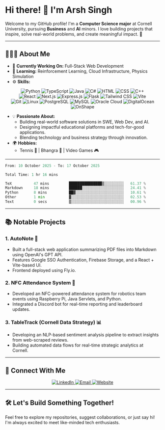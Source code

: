 # Hi there! 👋 I'm Arsh Singh

Welcome to my GitHub profile! I'm a **Computer Science major** at Cornell University, pursuing **Business** and **AI** minors. I love building projects that inspire, solve real-world problems, and create meaningful impact. 🚀

---

## 👨🏽‍💻 About Me
- 🔭 **Currently Working On:** Full-Stack Web Development
- 🌱 **Learning:** Reinforcement Learning, Cloud Infrastructure, Physics Simulation
- ⚙️ **Skills:**
<p align="center">
  <!-- Programming Languages -->
  <img src="https://img.shields.io/badge/Python-3776AB?style=for-the-badge&logo=python&logoColor=white" alt="Python">
  <img src="https://img.shields.io/badge/TypeScript-3178C6?style=for-the-badge&logo=typescript&logoColor=white" alt="TypeScript">
  <img src="https://img.shields.io/badge/Java-007396?style=for-the-badge&logo=java&logoColor=white" alt="Java">
  <img src="https://img.shields.io/badge/C%23-239120?style=for-the-badge&logo=csharp&logoColor=white" alt="C#">
  <img src="https://img.shields.io/badge/HTML-E34F26?style=for-the-badge&logo=html5&logoColor=white" alt="HTML">
  <img src="https://img.shields.io/badge/CSS-1572B6?style=for-the-badge&logo=css3&logoColor=white" alt="CSS">
  <img src="https://img.shields.io/badge/C++-00599C?style=for-the-badge&logo=cplusplus&logoColor=white" alt="C++">
<br>
  <!-- Frameworks and Libraries -->
  <img src="https://img.shields.io/badge/React-61DAFB?style=for-the-badge&logo=react&logoColor=black" alt="React">
  <img src="https://img.shields.io/badge/Next.js-000000?style=for-the-badge&logo=nextdotjs&logoColor=white" alt="Next.js">
  <img src="https://img.shields.io/badge/Express.js-000000?style=for-the-badge&logo=express&logoColor=white" alt="Express.js">
  <img src="https://img.shields.io/badge/Flask-000000?style=for-the-badge&logo=flask&logoColor=white" alt="Flask">
  <img src="https://img.shields.io/badge/Tailwind%20CSS-06B6D4?style=for-the-badge&logo=tailwindcss&logoColor=white" alt="Tailwind CSS">
  <img src="https://img.shields.io/badge/Vite-646CFF?style=for-the-badge&logo=vite&logoColor=white" alt="Vite">
<br>
  <!-- Tools and Technologies -->
  <img src="https://img.shields.io/badge/Git-F05032?style=for-the-badge&logo=git&logoColor=white" alt="Git">
  <img src="https://img.shields.io/badge/Linux-FCC624?style=for-the-badge&logo=linux&logoColor=black" alt="Linux">
  <img src="https://img.shields.io/badge/PostgreSQL-4169E1?style=for-the-badge&logo=postgresql&logoColor=white" alt="PostgreSQL">
  <img src="https://img.shields.io/badge/MySQL-4479A1?style=for-the-badge&logo=mysql&logoColor=white" alt="MySQL">
  <img src="https://img.shields.io/badge/Oracle%20Cloud-F80000?style=for-the-badge&logo=oracle&logoColor=white" alt="Oracle Cloud">
  <img src="https://img.shields.io/badge/DigitalOcean-0080FF?style=for-the-badge&logo=digitalocean&logoColor=white" alt="DigitalOcean">
  <img src="https://img.shields.io/badge/OnShape-1D7ABF?style=for-the-badge&logo=onshape&logoColor=white" alt="OnShape">
</p>

- 💡 **Passionate About:**
  - Building real-world software solutions in SWE, Web Dev, and AI.
  - Designing impactful educational platforms and tech-for-good applications.
  - Blending technology and business strategy through innovation.
- 🌍 **Hobbies:**
  - Tennis 🎾 | Bhangra 🕺 | Video Games 🎮

---

<!--START_SECTION:waka-->

```python
From: 10 October 2025 - To: 17 October 2025

Total Time: 1 hr 16 mins

TeX          47 mins         ███████████████▒░░░░░░░░░   61.37 %
Markdown     18 mins         ██████░░░░░░░░░░░░░░░░░░░   24.41 %
Python       8 mins          ██▓░░░░░░░░░░░░░░░░░░░░░░   10.61 %
Other        1 min           ▓░░░░░░░░░░░░░░░░░░░░░░░░   02.53 %
Text         0 secs          ▒░░░░░░░░░░░░░░░░░░░░░░░░   00.96 %
```

<!--END_SECTION:waka-->

---

## 📚 Notable Projects
### **1. AutoNote** 📝
- Built a full-stack web application summarizing PDF files into Markdown using OpenAI's GPT API.
- Features Google SSO Authentication, Firebase Storage, and a React + Vite-based UI.
- Frontend deployed using Fly.io.

### **2. NFC Attendance System** 🚨
- Developed an NFC-powered attendance system for robotics team events using Raspberry Pi, Java Servlets, and Python.
- Integrated a Discord bot for real-time reporting and leaderboard updates.

### **3. TableTrack (Cornell Data Strategy)** 📊
- Developing an NLP-based sentiment analysis pipeline to extract insights from web-scraped reviews.
- Building automated data flows for real-time strategic analytics at Cornell.

---

## 💼 Connect With Me

<p align="center">
  <a href="https://linkedin.com/in/arshsingh5" target="_blank">
    <img src="https://img.shields.io/badge/LinkedIn-0A66C2?style=for-the-badge&logo=linkedin&logoColor=white" alt="LinkedIn">
  </a>
  <a href="mailto:as4274@cornell.edu" target="_blank">
    <img src="https://img.shields.io/badge/Email-D14836?style=for-the-badge&logo=gmail&logoColor=white" alt="Email">
  </a>
  <a href="https://arshsingh.net" target="_blank">
    <img src="https://img.shields.io/badge/Website-FF7139?style=for-the-badge&logo=firefoxbrowser&logoColor=white" alt="Website">
  </a>
</p>

---

## 🛠️ Let's Build Something Together!
Feel free to explore my repositories, suggest collaborations, or just say hi! I'm always excited to meet like-minded tech enthusiasts.
